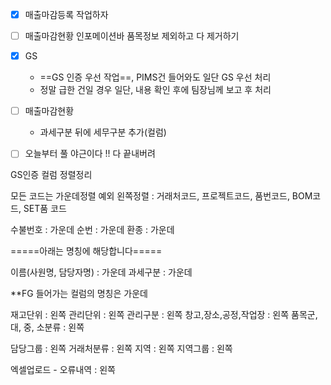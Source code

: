 - [x] 매출마감등록 작업하자 
- [ ] 매출마감현황 인포메이션바 품목정보 제외하고 다 제거하기
- [x] GS 
	- ==GS 인증 우선 작업==, PIMS건 들어와도 일단 GS 우선 처리 
	- 정말 급한 건일 경우 일단, 내용 확인 후에 팀장님께 보고 후 처리  
- [ ]  매출마감현황
	- 과세구분 뒤에 세무구분 추가(컬럼)
- [ ] 오늘부터 풀 야근이다 !! 다 끝내버려 



GS인증 컬럼 정렬정리

모든 코드는 가운데정렬
예외 왼쪽정렬 : 거래처코드, 프로젝트코드, 품번코드, BOM코드, SET품 코드

수불번호 : 가운데
순번 : 가운데
환종 : 가운데

=====아래는 명칭에 해당합니다=====

이름(사원명, 담당자명) : 가운데
과세구분 : 가운데

**FG 들어가는 컬럼의 명칭은 가운데

재고단위 : 왼쪽
관리단위 : 왼쪽
관리구분 : 왼쪽
창고,장소,공정,작업장 : 왼쪽
품목군, 대, 중, 소분류 : 왼쪽

담당그룹 : 왼쪽
거래처분류 : 왼쪽
지역 : 왼쪽
지역그룹 : 왼쪽

엑셀업로드 - 오류내역 : 왼쪽